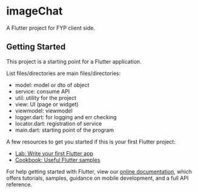 # imageChat

A Flutter project for FYP client side.

## Getting Started

This project is a starting point for a Flutter application.

List files/directories are main files/directories:
- model: model or dto of object
- service: consume API
- util: utility for the project
- view: UI (page or widget)
- viewmodel: viewmodel
- logger.dart: for logging and err checking
- locator.dart: registration of service
- main.dart: starting point of the program


A few resources to get you started if this is your first Flutter project:

- [Lab: Write your first Flutter app](https://flutter.dev/docs/get-started/codelab)
- [Cookbook: Useful Flutter samples](https://flutter.dev/docs/cookbook)

For help getting started with Flutter, view our
[online documentation](https://flutter.dev/docs), which offers tutorials,
samples, guidance on mobile development, and a full API reference.
